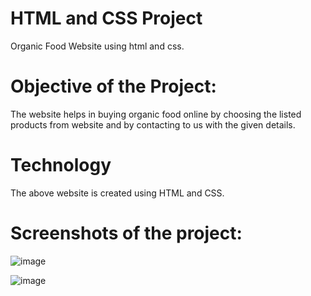 # HTML and CSS Project
Organic Food Website using html and css.
# Objective of the Project:
The website helps in buying organic food online by choosing the listed products from website and by contacting to us with the given details.
# Technology
The above website is created using HTML and CSS.
# Screenshots of the project:
![image](https://github.com/radhikakharche/Say-yes-to-health-Project/assets/135815258/0cb4a378-b507-42fd-bf3e-085b83c10f08)


![image](https://github.com/radhikakharche/Say-yes-to-health-Project/assets/135815258/8921d328-96c6-4e95-90d9-36d174366c38)



